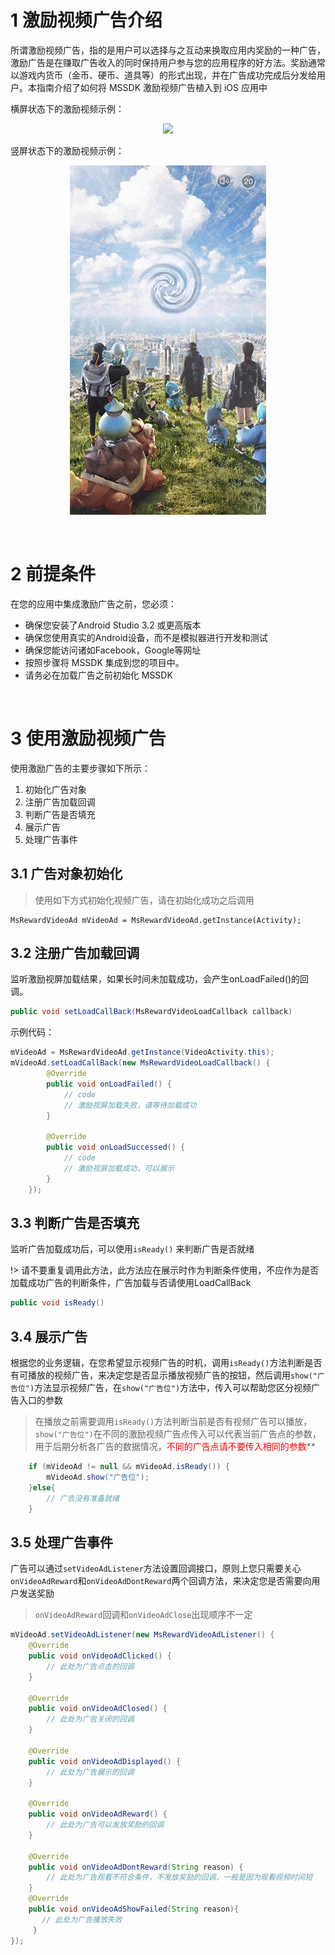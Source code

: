 
# 1 激励视频广告介绍

所谓激励视频广告，指的是用户可以选择与之互动来换取应用内奖励的一种广告，激励广告是在赚取广告收入的同时保持用户参与您的应用程序的好方法。奖励通常以游戏内货币（金币、硬币、道具等）的形式出现，并在广告成功完成后分发给用户。本指南介绍了如何将 MSSDK 激励视频广告植入到 iOS 应用中


横屏状态下的激励视频示例：

<center>

![](../image/4.gif)

</center>

竖屏状态下的激励视频示例：

<center>

![](../image/7.gif)

</center>

<br>

# 2 前提条件

在您的应用中集成激励广告之前，您必须：

- 确保您安装了Android Studio 3.2 或更高版本
- 确保您使用真实的Android设备，而不是模拟器进行开发和测试
- 确保您能访问诸如Facebook，Google等网址
- 按照步骤将 MSSDK 集成到您的项目中。
- 请务必在加载广告之前初始化 MSSDK

<br>

# 3 使用激励视频广告

使用激励广告的主要步骤如下所示：
1. 初始化广告对象
2. 注册广告加载回调
3. 判断广告是否填充
4. 展示广告
5. 处理广告事件



## 3.1 广告对象初始化
>使用如下方式初始化视频广告，请在初始化成功之后调用

    MsRewardVideoAd mVideoAd = MsRewardVideoAd.getInstance(Activity);

## 3.2 注册广告加载回调
监听激励视屏加载结果，如果长时间未加载成功，会产生onLoadFailed()的回调。
```java
public void setLoadCallBack(MsRewardVideoLoadCallback callback)
```

示例代码：

```java
mVideoAd = MsRewardVideoAd.getInstance(VideoActivity.this);
mVideoAd.setLoadCallBack(new MsRewardVideoLoadCallback() {
        @Override
        public void onLoadFailed() {
            // code
            // 激励视屏加载失败，请等待加载成功
        }

        @Override
        public void onLoadSuccessed() {
            // code
            // 激励视屏加载成功，可以展示
        }
    });
```
## 3.3 判断广告是否填充
监听广告加载成功后，可以使用`isReady()` 来判断广告是否就绪

!> 请不要重复调用此方法，此方法应在展示时作为判断条件使用，不应作为是否加载成功广告的判断条件，广告加载与否请使用LoadCallBack

```java
public void isReady()
```

## 3.4 展示广告
根据您的业务逻辑，在您希望显示视频广告的时机，调用`isReady()`方法判断是否有可播放的视频广告，来决定您是否显示播放视频广告的按钮，然后调用`show("广告位")`方法显示视频广告，在`show("广告位")`方法中，传入可以帮助您区分视频广告入口的参数

>在播放之前需要调用`isReady()`方法判断当前是否有视频广告可以播放，`show("广告位")`在不同的激励视频广告点传入可以代表当前广告点的参数，用于后期分析各广告的数据情况，<font color=red>不同的广告点请不要传入相同的参数</font>**

```java
    if (mVideoAd != null && mVideoAd.isReady()) {
        mVideoAd.show("广告位");
    }else{
        // 广告没有准备就绪
    }
```

## 3.5 处理广告事件
广告可以通过`setVideoAdListener`方法设置回调接口，原则上您只需要关心`onVideoAdReward`和`onVideoAdDontReward`两个回调方法，来决定您是否需要向用户发送奖励

>`onVideoAdReward`回调和`onVideoAdClose`出现顺序不一定
```java
mVideoAd.setVideoAdListener(new MsRewardVideoAdListener() {
    @Override
    public void onVideoAdClicked() {
        // 此处为广告点击的回调
    }

    @Override
    public void onVideoAdClosed() {
        // 此处为广告关闭的回调
    }

    @Override
    public void onVideoAdDisplayed() {
        // 此处为广告展示的回调
    }

    @Override
    public void onVideoAdReward() {
        // 此处为广告可以发放奖励的回调
    }

    @Override
    public void onVideoAdDontReward(String reason) {
        // 此处为广告观看不符合条件，不发放奖励的回调，一般是因为观看视频时间短
    }
    @Override
    public void onVideoAdShowFailed(String reason){
       // 此处为广告播放失败
     }
});
```




